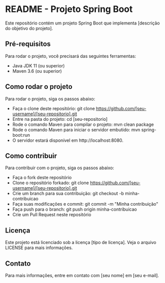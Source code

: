 # README - Projeto Spring Boot
Este repositório contém um projeto Spring Boot que implementa [descrição do objetivo do projeto].

## Pré-requisitos
Para rodar o projeto, você precisará das seguintes ferramentas:

- Java JDK 11 (ou superior)
- Maven 3.6 (ou superior)

## Como rodar o projeto
Para rodar o projeto, siga os passos abaixo:

- Faça o clone deste repositório: git clone https://github.com/[seu-username]/[seu-repositorio].git
- Entre na pasta do projeto: cd [seu-repositorio]
- Rode o comando Maven para compilar o projeto: mvn clean package
- Rode o comando Maven para iniciar o servidor embutido: mvn spring-boot:run
- O servidor estará disponível em http://localhost:8080.

## Como contribuir
Para contribuir com o projeto, siga os passos abaixo:

- Faça o fork deste repositório
- Clone o repositório forkado: git clone https://github.com/[seu-username]/[seu-repositorio].git
- Crie um branch para sua contribuição: git checkout -b minha-contribuicao
- Faça suas modificações e commit: git commit -m "Minha contribuição"
- Faça push para o branch: git push origin minha-contribuicao
- Crie um Pull Request neste repositório

## Licença
Este projeto está licenciado sob a licença [tipo de licença]. Veja o arquivo LICENSE para mais informações.

## Contato
Para mais informações, entre em contato com [seu nome] em [seu e-mail].
